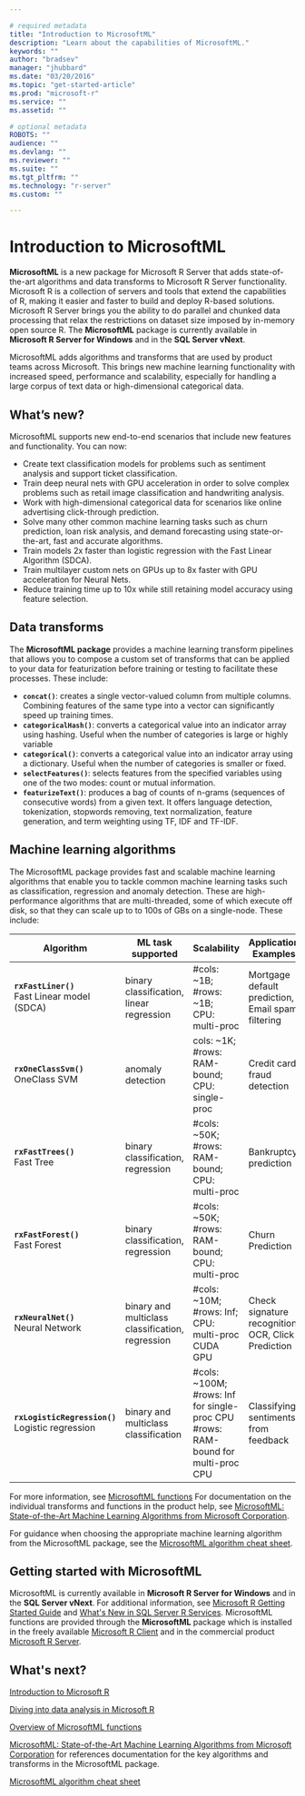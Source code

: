 ```yaml
---

# required metadata
title: "Introduction to MicrosoftML"
description: "Learn about the capabilities of MicrosoftML."
keywords: ""
author: "bradsev"
manager: "jhubbard"
ms.date: "03/20/2016"
ms.topic: "get-started-article"
ms.prod: "microsoft-r"
ms.service: ""
ms.assetid: ""

# optional metadata
ROBOTS: ""
audience: ""
ms.devlang: ""
ms.reviewer: ""
ms.suite: ""
ms.tgt_pltfrm: ""
ms.technology: "r-server"
ms.custom: ""

---
```


# Introduction to MicrosoftML

**MicrosoftML** is a new package for Microsoft R Server that adds state-of-the-art algorithms and data transforms to Microsoft R Server functionality. Microsoft R is a collection of servers and tools that extend the capabilities of R, making it easier and faster to build and deploy R-based solutions. Microsoft R Server brings you the ability to do parallel and chunked data processing that relax the restrictions on dataset size imposed by in-memory open source R. The **MicrosoftML** package is currently available in **Microsoft R Server for Windows** and in the **SQL Server vNext**.

MicrosoftML adds algorithms and transforms that are used by product teams across Microsoft. This brings new machine learning functionality with increased speed, performance and scalability, especially for handling a large corpus of text data or high-dimensional categorical data.  


## What’s new?

MicrosoftML supports new end-to-end scenarios that include new features and functionality. You can now:
-	Create text classification models for problems such as sentiment analysis and support ticket classification.
-	Train deep neural nets with GPU acceleration in order to solve complex problems such as retail image classification and handwriting analysis.
-	Work with high-dimensional categorical data for scenarios like online advertising click-through prediction.
-	Solve many other common machine learning tasks such as churn prediction, loan risk analysis, and demand forecasting using state-or-the-art, fast and accurate algorithms.
- Train models 2x faster than logistic regression with the Fast Linear Algorithm (SDCA).
- Train multilayer custom nets on GPUs up to 8x faster with GPU acceleration for Neural Nets.
- Reduce training time up to 10x while still retaining model accuracy using feature selection.


## Data transforms

The **MicrosoftML package** provides a machine learning transform pipelines that allows you to compose a custom set of transforms that can be applied to your data for featurization before training or testing to facilitate these processes. These include:

- **`concat()`**: creates a single vector-valued column from multiple columns. Combining features of the same type into a vector can significantly speed up training times.
- **`categoricalHash()`**: converts a categorical value into an indicator array using hashing. Useful when the number of categories is large or highly variable
- **`categorical()`**: converts a categorical value into an indicator array using a dictionary. Useful when the number of categories is smaller or fixed.
- **`selectFeatures()`**: selects features from the specified variables using one of the two modes: count or mutual information.
- **`featurizeText()`**: produces a bag of counts of n-grams (sequences of consecutive words) from a given text. It offers language detection, tokenization, stopwords removing, text normalization, feature generation, and term weighting using TF, IDF and TF-IDF.


## Machine learning algorithms

The MicrosoftML package provides fast and scalable machine learning algorithms that enable you to tackle common machine learning tasks such as classification, regression and anomaly detection. These are high-performance algorithms that are multi-threaded, some of which execute off disk, so that they can scale up to to 100s of GBs on a single-node. These include:

Algorithm | ML task supported | Scalability | Application Examples
--------- | ----------------- | ------------ | -----------
**`rxFastLiner()`** <br>Fast Linear model <br>(SDCA) |  binary classification, linear regression | #cols: ~1B;<br> #rows: ~1B;<br> CPU: multi-proc | Mortgage default prediction, Email spam filtering
**`rxOneClassSvm()`** <br>OneClass SVM | anomaly detection | cols: ~1K;<br> #rows: RAM-bound;<br> CPU: single-proc | Credit card fraud detection
**`rxFastTrees()`** <br>Fast Tree | binary classification, regression | #cols: ~50K;<br> #rows: RAM-bound;<br> CPU: multi-proc | Bankruptcy prediction
**`rxFastForest()`** <br>Fast Forest | binary classification, regression | #cols: ~50K;<br> #rows: RAM-bound;<br> CPU: multi-proc | Churn Prediction
**`rxNeuralNet()`** <br>Neural Network | binary and multiclass classification, regression | #cols: ~10M;<br> #rows: Inf;<br> CPU: multi-proc CUDA GPU | Check signature recognition, OCR, Click Prediction
**`rxLogisticRegression()`** <br>Logistic regression | binary and multiclass classification |#cols: ~100M; <br>#rows: Inf for single-proc CPU<br> #rows: RAM-bound for multi-proc CPU| Classifying sentiments from feedback

For more information, see [MicrosoftML functions](overview-microsoftml-functions.md) For documentation on the individual transforms and functions in the product help, see [MicrosoftML: State-of-the-Art Machine Learning Algorithms from Microsoft Corporation](microsoftml/microsoftml.md).

For guidance when choosing the appropriate machine learning algorithm from the MicrosoftML package, see the [MicrosoftML algorithm cheat sheet](microsoftml-algorithm-cheat-sheet.md).

## Getting started with MicrosoftML

MicrosoftML is currently available in **Microsoft R Server for Windows** and in the **SQL Server vNext**. For additional information, see [Microsoft R Getting Started Guide](https://msdn.microsoft.com/en-us/microsoft-r/microsoft-r-getting-started) and [What's New in SQL Server R Services](https://msdn.microsoft.com/en-us/library/mt604847.aspx). MicrosoftML functions are provided through the **MicrosoftML** package which is installed in the freely available [Microsoft R Client](r-client.md) and in the commercial product [Microsoft R Server](rserver.md).


## What's next?

[Introduction to Microsoft R](microsoft-r-getting-started.md)

[Diving into data analysis in Microsoft R](data-analysis-in-microsoft-r.md)

[Overview of MicrosoftML functions](overview-microsoftml-functions.md)

[MicrosoftML: State-of-the-Art Machine Learning Algorithms from Microsoft Corporation](microsoftml/microsoftml.md) for references documentation for the key algorithms and transforms in the MicrosoftML package.

[MicrosoftML algorithm cheat sheet](microsoftml-algorithm-cheat-sheet.md)

